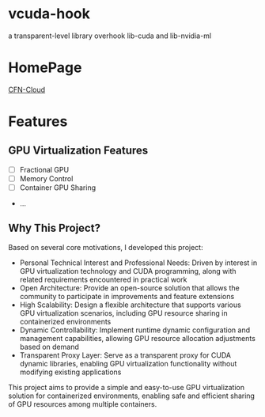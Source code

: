# vcuda-hook

a transparent-level library overhook lib-cuda and lib-nvidia-ml

# HomePage
[CFN-Cloud](https://wwwq.cfncloud.com)  

# Features

## GPU Virtualization Features
- [ ] Fractional GPU
- [ ] Memory Control 
- [ ] Container GPU Sharing
- ...

## Why This Project?
Based on several core motivations, I developed this project:

- Personal Technical Interest and Professional Needs: Driven by interest in GPU virtualization technology and CUDA programming, along with related requirements encountered in practical work
- Open Architecture: Provide an open-source solution that allows the community to participate in improvements and feature extensions
- High Scalability: Design a flexible architecture that supports various GPU virtualization scenarios, including GPU resource sharing in containerized environments
- Dynamic Controllability: Implement runtime dynamic configuration and management capabilities, allowing GPU resource allocation adjustments based on demand
- Transparent Proxy Layer: Serve as a transparent proxy for CUDA dynamic libraries, enabling GPU virtualization functionality without modifying existing applications

This project aims to provide a simple and easy-to-use GPU virtualization solution for containerized environments, enabling safe and efficient sharing of GPU resources among multiple containers.